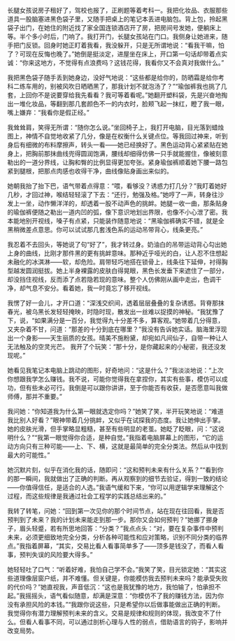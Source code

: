 长腿女孩说房子租好了，驾校也报了，正刷题等着考科一。我把化妆品、衣服那些道具一股脑塞进黑色袋子里，又随手把桌上的笔记本丢进电脑包。背上包，拎起黑袋子出门，在她住的附近找了家全国连锁酒店开了房，把房间号发她，便躺床上等。半个多小时后，门响了。我打开门，长腿女孩站在门口。我侧身让她进来，随手把门反锁。回身时她正盯着我看，我没躲开，只是无所谓地说：“看我干嘛，怕了？可现在反悔也晚了。”她倒是挺淡定，进屋坐在床上，开口第一句话却带着点实诚：“你来这地方，不觉得有点浪费吗？这钱花得，我看你又不会真对我做什么。”

我把黑色袋子随手丢到她身边，没好气地说：“这些都是给你的，防晒霜是给你考科二练车用的，别被风吹日晒晒黑了，那我计划不就泡汤了？”“瑜伽裤我也挑了几套，上回你不是说要穿给我先看看？我可等着看呢。”她翻开塑料袋，先是兴奋地掏出一堆化妆品，等翻到那几套颜色不一的内衣时，脸颊飞起一抹红，瞪了我一眼，嘴上嫌弃：“我看你是假正经。”

我耸耸肩，笑得无所谓：“随你怎么说。”坐回椅子上，我打开电脑，目光落到蜡烛图上，神情不自觉地收紧了几分，像是在权衡什么关键点位。等我回过神来，听到身后有细微的布料摩擦声，转头一看——她已经换好了。黑色运动背心紧紧贴在她身上，把胸前那抹曲线兜得圆润饱满，腰线却细得仿佛一只手就能握住，像被刻意勒出的一道分界线，让胸和臀的比例显得更加夸张。紧身瑜伽裤顺着她下腰一路包紧到腿根，把那点肉感也收得干净，曲线像贴身画出来似的。

她朝我抬了抬下巴，语气带着点得意：“喂，看够没？诱惑力打几分？”我盯着她好几秒，才回过神，喉结轻轻滚了下去：“还行，勉强及格。”她哼了一声，转身往沙发上一坐，动作懒洋洋的，却透着一股不动声色的挑衅。她腿一收一曲，那条贴身的瑜伽裤便随之勒出一道内凹的弧，像下意识地划出界限，也像不小心泄了密。我本能地别开视线，嗓子有点紧，只能装作随意地说：“黑瑜伽裤确实不错，就是全黑稍微差点意思。你可以试试那几套浅色系的运动吊带背心，线条更亮。”

我忍着不去回头，等她说了句“好了”，我才转过身。奶油白的吊带运动背心勾出她上身的曲线，比刚才那件黑的更有挑衅意味。那种近乎哑光的白，让人忍不住想起未融化的冰淇淋——软，却危险。肩带轻巧地搭在锁骨上，线条往下延伸，衬得胸型越发圆润挺拔。她上半身裸露的皮肤白得晃眼，黑色长发垂下来遮住了一部分，却没挡住视线，反而添了点若隐若现的意味。整个人仿佛刚从画中走出，色调干净，却气息不安分。看着她，我一时竟忘了移开视线。

我愣了好一会儿，才开口道：“深浅交织间，透着层层叠叠的复杂诱惑。背脊那抹春光，被乌黑长发轻轻掩映，时隐时现，散发出一丝难以捉摸的神秘。“我犹豫了下，说，“如果满分是一百分，我觉得九十分差不多，算客观。”她带着几分得意，又夹杂着不甘，问道：“那差的十分到底在哪里？”我没有告诉她实话。脑海里浮现出一个身影——天生丽质的女孩。晴美不施粉黛，却宛如凡间仙子，自带一种让人无法触及的空灵光芒。 我开了个玩笑：“那十分，是你藏起来的小秘密，我还没发现呢。”

她看见我笔记本电脑上跳动的图形，好奇地问：“这是什么？”我淡淡地说：“上次你想跟我学怎么赚钱。我不说，可能你觉得我在拿捏你，其实有些事，模仿可以成功，但有些未必可行。我倒是可以跟你讲讲，至于你能否有收获，是否愿意叫我做师傅，那并不重要。”

我问她：“你知道我为什么第一眼就选定你吗？”她笑了笑，半开玩笑地说：“难道我比别人好看？”眼神带着几分挑衅，又似乎在试探我的态度。我让她伸出手掌。她的皮肤光滑，但手掌略显粗糙，甚至有些明显的老茧。她眨了眨眼，问：“这说明什么？”“我第一眼觉得你合适，是种自觉。”我指着电脑屏幕上的图形，“它的运动方向只有三种可能——上、下、横，这就是最简单的完全分类法。然后从中找到最大的可能性。”

她沉默片刻，似乎在消化我的话，随即问：“这和预判未来有什么关系？”“看到你的那一瞬间，我就做出了正确的判断。再从观察到的细节去验证，得到一致的结论——你值得信任，是适合的人选。”我语气缓和下来，“你可以用逻辑学来理解这个过程，而这些规律是我通过社会工程学的实践总结出来的。”

我转了转笔，问她：“回到第一次见你的那个时间节点，站在现在往回看，我是否预判到了未来？我的计划未来能走到那一步。那你又会如何预判？”她挪了挪身子，眉头轻蹙，若有所思地回答：“分类？”我点点头：“对，要在复杂事件中预判未来，必须更细致地完全分类，分析各种可能性和应对策略，识别不同分类的临界点。”我指着屏幕，“其实，交易比看人看事简单多了——顶多是钱没了，而看人看事，预判失误的风险要大得多。”

她轻轻吐了口气：“听着好难，我怕自己学不会。”我笑了笑，目光锁定她：“其实这些道理像层窗户纸，并不难懂。但关键是，你能模仿我去预判未来吗？能承受失败的代价吗？”她直视我，声音低沉：“这也是我犹豫的地方，我怕输了，怕承担不起。”我摇摇头，语气看似随意，却满是深意：“你模仿不了我的赚钱方法，因为你没有承担风险的本钱。”“我跟你说这些，只是希望你以后做事能做出正确的判断。我觉得你有潜力理解预判未来的含义。交易是规律和规则的体现，我改变不了什么。但看人看事不同，可以通过剖析心理与人性的弱点，借助语言的钩子，影响并改变局势。